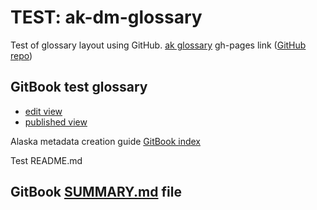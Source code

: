 # TEST: ak-dm-glossary

Test of glossary layout using GitHub.
[ak glossary](https://hamaier.github.io/ak-dm-glossary) gh-pages link
([GitHub repo](https://github.com/hamaier/ak-dm-glossary))
## GitBook test glossary
  * [edit view](https://app.gitbook.com/@hamaier/s/ham-testspace)
  * [published view](https://hamaier.gitbook.io/ham-testspace)

Alaska metadata creation guide [GitBook index](https://github.com/hamaier/ak-dm-glossary/tree/ecc31327389c29ba13d059fc15dc4e5f25505474/SUMMARY.md)

Test README.md

## GitBook [SUMMARY.md](https://github.com/hamaier/ak-dm-glossary/tree/ecc31327389c29ba13d059fc15dc4e5f25505474/SUMMARY.md) file
